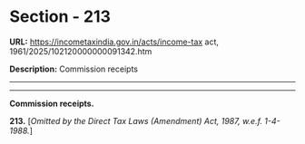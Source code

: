 # Section - 213

**URL:** https://incometaxindia.gov.in/acts/income-tax act, 1961/2025/102120000000091342.htm

**Description:** Commission receipts

---

****

**Commission receipts.**

**213.** [_Omitted by the Direct Tax Laws (Amendment) Act, 1987, w.e.f. 1-4-1988._]